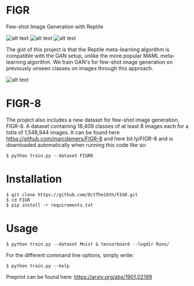 # FIGR
Few-shot Image Generation with Reptile

![alt text](https://github.com/OctThe16th/FIGR/blob/master/images/MNIST_50k_red.png)
![alt text](https://github.com/OctThe16th/FIGR/blob/master/images/omniglot_generated_140000_red.png)
![alt text](https://github.com/OctThe16th/FIGR/blob/master/images/icon_80000_red_tower.png)


The gist of this project is that the Reptile meta-learning algorithm is compatible with the GAN setup, unlike the more popular MAML meta-learning algorithm. We train GAN's for few-shot image generation on previously unseen classes on images through this approach.

![alt text](https://github.com/OctThe16th/FIGR/blob/master/images/figr.png)

# FIGR-8
The project also includes a new dataset for few-shot image generation, FIGR-8. A dataset containing 18,409 classes of at least 8 images each for a totla of 1,548,944 images. It can be found here https://github.com/marcdemers/FIGR-8 and here bit.ly/FIGR-8 and is downloaded automatically when running this code like so:

    $ python train.py --dataset FIGR8

# Installation

    $ git clone https://github.com/OctThe16th/FIGR.git
    $ cd FIGR
    $ pip install -r requirements.txt
   
# Usage

    $ python train.py --dataset Mnist & tensorboard --logdir Runs/

For the different command line options, simply write:

    $ python train.py --help

Preprint can be found here: https://arxiv.org/abs/1901.02199
